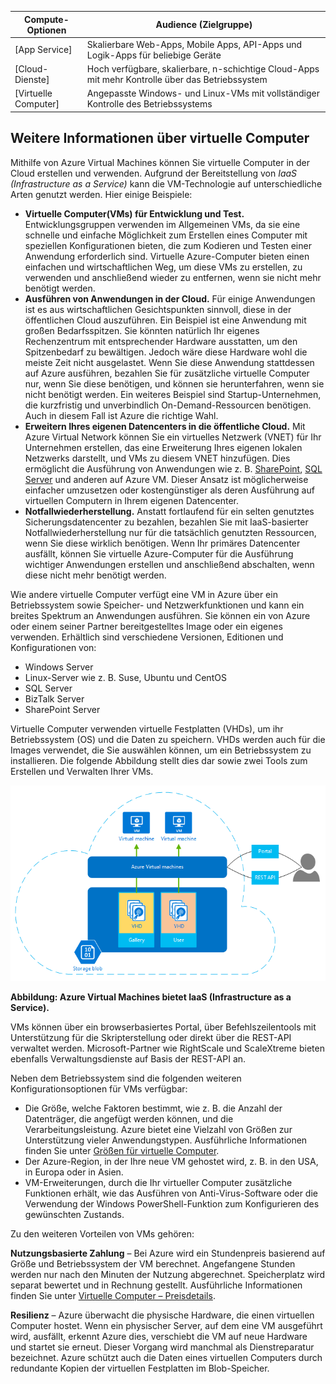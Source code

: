 | Compute-Optionen | Audience (Zielgruppe) |
| ------------------ | --------   |
| [App Service] | Skalierbare Web-Apps, Mobile Apps, API-Apps und Logik-Apps für beliebige Geräte |
| [Cloud-Dienste] | Hoch verfügbare, skalierbare, n-schichtige Cloud-Apps mit mehr Kontrolle über das Betriebssystem |
| [Virtuelle Computer] | Angepasste Windows- und Linux-VMs mit vollständiger Kontrolle des Betriebssystems |

<a name="tellmevm"></a>
## Weitere Informationen über virtuelle Computer

Mithilfe von Azure Virtual Machines können Sie virtuelle Computer in der Cloud erstellen und verwenden. Aufgrund der Bereitstellung von *IaaS (Infrastructure as a Service)* kann die VM-Technologie auf unterschiedliche Arten genutzt werden. Hier einige Beispiele:

- **Virtuelle Computer(VMs) für Entwicklung und Test.** Entwicklungsgruppen verwenden im Allgemeinen VMs, da sie eine schnelle und einfache Möglichkeit zum Erstellen eines Computer mit speziellen Konfigurationen bieten, die zum Kodieren und Testen einer Anwendung erforderlich sind. Virtuelle Azure-Computer bieten einen einfachen und wirtschaftlichen Weg, um diese VMs zu erstellen, zu verwenden und anschließend wieder zu entfernen, wenn sie nicht mehr benötigt werden.
- **Ausführen von Anwendungen in der Cloud.** Für einige Anwendungen ist es aus wirtschaftlichen Gesichtspunkten sinnvoll, diese in der öffentlichen Cloud auszuführen. Ein Beispiel ist eine Anwendung mit großen Bedarfsspitzen. Sie könnten natürlich Ihr eigenes Rechenzentrum mit entsprechender Hardware ausstatten, um den Spitzenbedarf zu bewältigen. Jedoch wäre diese Hardware wohl die meiste Zeit nicht ausgelastet. Wenn Sie diese Anwendung stattdessen auf Azure ausführen, bezahlen Sie für zusätzliche virtuelle Computer nur, wenn Sie diese benötigen, und können sie herunterfahren, wenn sie nicht benötigt werden. Ein weiteres Beispiel sind Startup-Unternehmen, die kurzfristig und unverbindlich On-Demand-Ressourcen benötigen. Auch in diesem Fall ist Azure die richtige Wahl.
- **Erweitern Ihres eigenen Datencenters in die öffentliche Cloud.** Mit Azure Virtual Network können Sie ein virtuelles Netzwerk (VNET) für Ihr Unternehmen erstellen, das eine Erweiterung Ihres eigenen lokalen Netzwerks darstellt, und VMs zu diesem VNET hinzufügen. Dies ermöglicht die Ausführung von Anwendungen wie z. B. [SharePoint](virtual-machines-sharepoint-infrastructure-services.md), [SQL Server](virtual-machines-sql-server-infrastructure-services.md) und anderen auf Azure VM. Dieser Ansatz ist möglicherweise einfacher umzusetzen oder kostengünstiger als deren Ausführung auf virtuellen Computern in Ihrem eigenen Datencenter.   
- **Notfallwiederherstellung.** Anstatt fortlaufend für ein selten genutztes Sicherungsdatencenter zu bezahlen, bezahlen Sie mit IaaS-basierter Notfallwiederherstellung nur für die tatsächlich genutzten Ressourcen, wenn Sie diese wirklich benötigen. Wenn Ihr primäres Datencenter ausfällt, können Sie virtuelle Azure-Computer für die Ausführung wichtiger Anwendungen erstellen und anschließend abschalten, wenn diese nicht mehr benötigt werden.

Wie andere virtuelle Computer verfügt eine VM in Azure über ein Betriebssystem sowie Speicher- und Netzwerkfunktionen und kann ein breites Spektrum an Anwendungen ausführen. Sie können ein von Azure oder einem seiner Partner bereitgestelltes Image oder ein eigenes verwenden. Erhältlich sind verschiedene Versionen, Editionen und Konfigurationen von:
 
-	Windows Server 
-	Linux-Server wie z. B. Suse, Ubuntu und CentOS
-	SQL Server
-	BizTalk Server 
-	SharePoint Server

Virtuelle Computer verwenden virtuelle Festplatten (VHDs), um ihr Betriebssystem (OS) und die Daten zu speichern. VHDs werden auch für die Images verwendet, die Sie auswählen können, um ein Betriebssystem zu installieren. Die folgende Abbildung stellt dies dar sowie zwei Tools zum Erstellen und Verwalten Ihrer VMs.

<a name="fig_createvms"></a> ![vm_diagram](./media/virtual-machines-choose-me-content/diagram.png)

**Abbildung: Azure Virtual Machines bietet IaaS (Infrastructure as a Service).**

VMs können über ein browserbasiertes Portal, über Befehlszeilentools mit Unterstützung für die Skripterstellung oder direkt über die REST-API verwaltet werden. Microsoft-Partner wie RightScale und ScaleXtreme bieten ebenfalls Verwaltungsdienste auf Basis der REST-API an.

Neben dem Betriebssystem sind die folgenden weiteren Konfigurationsoptionen für VMs verfügbar:

- Die Größe, welche Faktoren bestimmt, wie z. B. die Anzahl der Datenträger, die angefügt werden können, und die Verarbeitungsleistung. Azure bietet eine Vielzahl von Größen zur Unterstützung vieler Anwendungstypen. Ausführliche Informationen finden Sie unter [Größen für virtuelle Computer](virtual-machines-size-specs.md).  
- Der Azure-Region, in der Ihre neue VM gehostet wird, z. B. in den USA, in Europa oder in Asien. 
- VM-Erweiterungen, durch die Ihr virtueller Computer zusätzliche Funktionen erhält, wie das Ausführen von Anti-Virus-Software oder die Verwendung der Windows PowerShell-Funktion zum Konfigurieren des gewünschten Zustands.

Zu den weiteren Vorteilen von VMs gehören:

**Nutzungsbasierte Zahlung** – Bei Azure wird ein Stundenpreis basierend auf Größe und Betriebssystem der VM berechnet. Angefangene Stunden werden nur nach den Minuten der Nutzung abgerechnet. Speicherplatz wird separat bewertet und in Rechnung gestellt. Ausführliche Informationen finden Sie unter [Virtuelle Computer – Preisdetails](http://azure.microsoft.com/pricing/details/virtual-machines/).

**Resilienz** – Azure überwacht die physische Hardware, die einen virtuellen Computer hostet. Wenn ein physischer Server, auf dem eine VM ausgeführt wird, ausfällt, erkennt Azure dies, verschiebt die VM auf neue Hardware und startet sie erneut. Dieser Vorgang wird manchmal als Dienstreparatur bezeichnet. Azure schützt auch die Daten eines virtuellen Computers durch redundante Kopien der virtuellen Festplatten im Blob-Speicher.

<!---HONumber=July15_HO3-->